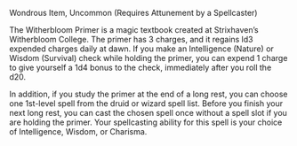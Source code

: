 Wondrous Item, Uncommon (Requires Attunement by a Spellcaster) 

The Witherbloom Primer is a magic textbook created at Strixhaven’s Witherbloom College. The primer has 3 charges, and it regains ld3 expended charges daily at dawn. If you make an Intelligence (Nature) or Wisdom (Survival) check while holding the primer, you can expend 1 charge to give yourself a 1d4 bonus to the check, immediately after you roll the d20. 

In addition, if you study the primer at the end of a long rest, you can choose one 1st-level spell from the druid or wizard spell list. Before you finish your next long rest, you can cast the chosen spell once without a spell slot if you are holding the primer. Your spellcasting ability for this spell is your choice of Intelligence, Wisdom, or Charisma.